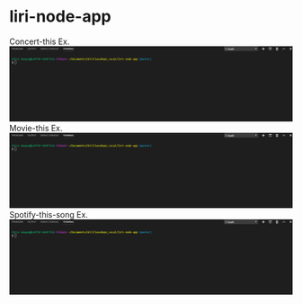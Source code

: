 # liri-node-app
Concert-this Ex.
![concert](liri-node-app\images\concert.gif)
Movie-this Ex.
![movie](liri-node-app\images\movie.gif)
Spotify-this-song Ex.
![concert](liri-node-app\images\spotifythissong.gif)
